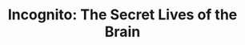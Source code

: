 ---
title: "Incognito: The Secret Lives of the Brain"
description: "Buku dari penulis favorit saya. Incognito bukan hanya berkisah tentang apa yang terjadi di otak melalui studi neoroscience terbaru, tapi juga implikasi dari studi ini terhadap filsafat dan juga hukum. Fascinating reading, penuh dengan penggalan unik tentang cara kerja otak."
cover: "images/reading/incognito.jpeg"
publishDate: 2019-01-03
authors: "David Eagleman"
categories: ["social science & engineering"]
---